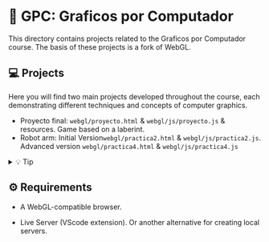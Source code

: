 # 💩 GPC: Graficos por Computador

This directory contains projects related to the Graficos por Computador course. The basis of these projects is a fork of WebGL.

## 💻 Projects

Here you will find two main projects developed throughout the course, each demonstrating different techniques and concepts of computer graphics.

 - Proyecto final: `webgl/proyecto.html` & `webgl/js/proyecto.js` & resources. Game based on a laberint.
 - Robot arm: Initial Version`webgl/practica2.html` & `webgl/js/practica2.js`. Advanced version  `webgl/practica4.html` & `webgl/js/practica4.js`

<details>
    <summary>💡 Tip</summary>
    <p> - HTML files are executable files with the necessary imports.</p>
    <p> - JS files contain the source code for the projects.</p>
</details>

## ⚙️ Requirements

- A WebGL-compatible browser.

- Live Server (VScode extension). Or another alternative for creating local servers.